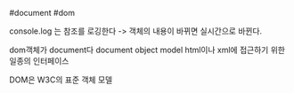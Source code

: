 #document #dom 

console.log 는 참조를 로깅한다
-> 객체의 내용이 바뀌면 실시간으로 바뀐다.

dom객체가 document다 
document object model
html이나 xml에 접근하기 위한 일종의 인터페이스

DOM은 W3C의 표준 객체 모델